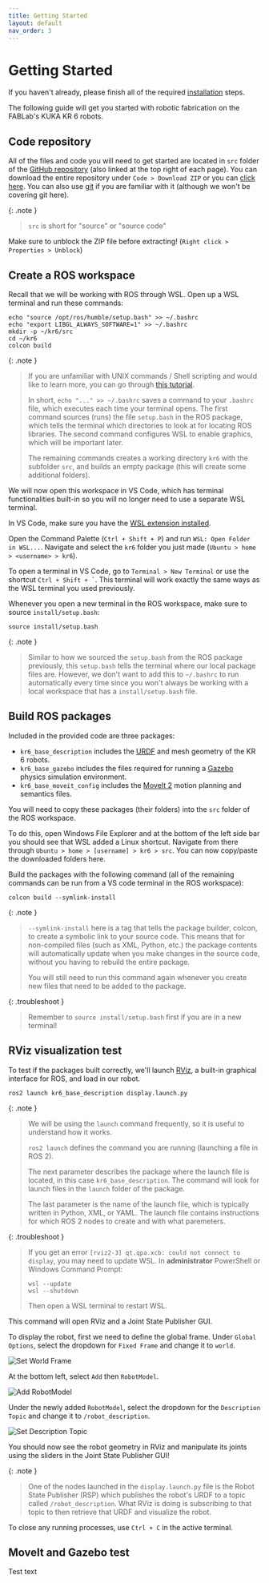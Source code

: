 ```yaml
---
title: Getting Started
layout: default
nav_order: 3
---
```


# Getting Started

If you haven't already, please finish all of the required [installation](installation.html) steps.

The following guide will get you started with robotic fabrication on the FABLab's KUKA KR 6 robots.

## Code repository

All of the files and code you will need to get started are located in `src` folder of the [GitHub repository] (also linked at the top right of each page). You can download the entire repository under `Code > Download ZIP` or you can [click here](https://github.com/ADRLaboratory/robotic_fabrication_w23/archive/refs/heads/main.zip). You can also use [git] if you are familiar with it (although we won't be covering git here).

{: .note }
> `src` is short for "source" or "source code"

Make sure to unblock the ZIP file before extracting! (`Right click > Properties > Unblock`)

## Create a ROS workspace

Recall that we will be working with ROS through WSL. Open up a WSL terminal and run these commands:

```shell
echo "source /opt/ros/humble/setup.bash" >> ~/.bashrc
echo "export LIBGL_ALWAYS_SOFTWARE=1" >> ~/.bashrc
mkdir -p ~/kr6/src
cd ~/kr6
colcon build
```

{: .note }
> If you are unfamiliar with UNIX commands / Shell scripting and would like to learn more, you can go through [this tutorial](https://www.tutorialspoint.com/unix/index.htm).
>
> In short, `echo "..." >> ~/.bashrc` saves a command to your `.bashrc` file, which executes each time your terminal opens. The first command sources (runs) the file `setup.bash` in the ROS package, which tells the terminal which directories to look at for locating ROS libraries. The second command configures WSL to enable graphics, which will be important later.
>
> The remaining commands creates a working directory `kr6` with the subfolder `src`, and builds an empty package (this will create some additional folders).

We will now open this workspace in VS Code, which has terminal functionalities built-in so you will no longer need to use a separate WSL terminal.

In VS Code, make sure you have the [WSL extension installed](installtion.wsl.html#vs-code).

Open the Command Palette (`Ctrl + Shift + P`) and run `WSL: Open Folder in WSL...`. Navigate and select the `kr6` folder you just made (`Ubuntu > home > <username> > kr6`).

To open a terminal in VS Code, go to `Terminal > New Terminal` or use the shortcut `` Ctrl + Shift + ` ``. This terminal will work exactly the same ways as the WSL terminal you used previously.

Whenever you open a new terminal in the ROS workspace, make sure to source `install/setup.bash`:

```shell
source install/setup.bash
```

{: .note }
> Similar to how we sourced the `setup.bash` from the ROS package previously, this `setup.bash` tells the terminal where our local package files are. However, we don't want to add this to `~/.bashrc` to run automatically every time since you won't always be working with a local workspace that has a `install/setup.bash` file.

## Build ROS packages

Included in the provided code are three packages:
- `kr6_base_description` includes the [URDF] and mesh geometry of the KR 6 robots.
- `kr6_base_gazebo` includes the files required for running a [Gazebo] physics simulation environment.
- `kr6_base_moveit_config` includes the [MoveIt 2] motion planning and semantics files.

You will need to copy these packages (their folders) into the `src` folder of the ROS workspace.

To do this, open Windows File Explorer and at the bottom of the left side bar you should see that WSL added a Linux shortcut. Navigate from there through `Ubuntu > home > [username] > kr6 > src`. You can now copy/paste the downloaded folders here.

Build the packages with the following command (all of the remaining commands can be run from a VS code terminal in the ROS workspace):

```shell
colcon build --symlink-install
```

{: .note }
> `--symlink-install` here is a tag that tells the package builder, colcon, to create a symbolic link to your source code. This means that for non-compiled files (such as XML, Python, etc.) the package contents will automatically update when you make changes in the source code, without you having to rebuild the entire package.
>
> You will still need to run this command again whenever you create new files that need to be added to the package.

{: .troubleshoot }
> Remember to `source install/setup.bash` first if you are in a new terminal!

## RViz visualization test

To test if the packages built correctly, we'll launch [RViz], a built-in graphical interface for ROS, and load in our robot.

```shell
ros2 launch kr6_base_description display.launch.py
```

{: .note }
> We will be using the `launch` command frequently, so it is useful to understand how it works.
>
> `ros2 launch` defines the command you are running (launching a file in ROS 2).
>
> The next parameter describes the package where the launch file is located, in this case `kr6_base_description`. The command will look for launch files in the `launch` folder of the package.
>
> The last parameter is the name of the launch file, which is typically written in Python, XML, or YAML. The launch file contains instructions for which ROS 2 nodes to create and with what paremeters.

{: .troubleshoot }
> If you get an error `[rviz2-3] qt.qpa.xcb: could not connect to display`, you may need to update WSL. In **administrator** PowerShell or Windows Command Prompt:
>
> ```shell
> wsl --update
> wsl --shutdown
> ```
>
> Then open a WSL terminal to restart WSL.

This command will open RViz and a Joint State Publisher GUI.

To display the robot, first we need to define the global frame. Under `Global Options`, select the dropdown for `Fixed Frame` and change it to `world`.

![Set World Frame](assets/images/getting_started/set_world_frame.jpg)

At the bottom left, select `Add` then `RobotModel`.

![Add RobotModel](assets/images/getting_started/add_robot_model.jpg)

Under the newly added `RobotModel`, select the dropdown for the `Description Topic` and change it to `/robot_description`.

![Set Description Topic](assets/images/getting_started//set_robotmodel_description_topic.jpg)

You should now see the robot geometry in RViz and manipulate its joints using the sliders in the Joint State Publisher GUI!

{: .note }
> One of the nodes launched in the `display.launch.py` file is the Robot State Publisher (RSP) which publishes the robot's URDF to a topic called `/robot_description`. What RViz is doing is subscribing to that topic to then retrieve that URDF and visualize the robot.

To close any running processes, use `Ctrl + C` in the active terminal.

## MoveIt and Gazebo test

Test text


[GitHub repository]: https://github.com/ADRLaboratory/robotic_fabrication_w23
[git]: https://git-scm.com/
[URDF]: http://wiki.ros.org/urdf
[Gazebo]: https://staging.gazebosim.org/home
[MoveIt 2]: https://moveit.picknik.ai/humble/index.html
[RViz]: http://wiki.ros.org/rviz
